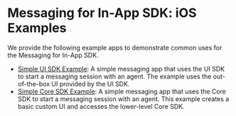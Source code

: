 # Messaging for In-App SDK: iOS Examples

We provide the following example apps to demonstrate common uses for the Messaging for In-App SDK.

- [Simple UI SDK Example](./MessagingBasicExample/): A simple messaging app that uses the UI SDK to start a messaging session with an agent. The example uses the out-of-the-box UI provided by the UI SDK.
- [Simple Core SDK Example](./MessagingCoreExample/): A simple messaging app that uses the Core SDK to start a messaging session with an agent. This example creates a basic custom UI and accesses the lower-level Core SDK.
